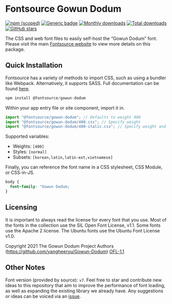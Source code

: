 # Fontsource Gowun Dodum

[![npm (scoped)](https://img.shields.io/npm/v/@fontsource/gowun-dodum?color=brightgreen)](https://www.npmjs.com/package/@fontsource/gowun-dodum) [![Generic badge](https://img.shields.io/badge/fontsource-passing-brightgreen)](https://github.com/fontsource/fontsource) [![Monthly downloads](https://badgen.net/npm/dm/@fontsource/gowun-dodum)](https://github.com/fontsource/fontsource) [![Total downloads](https://badgen.net/npm/dt/@fontsource/gowun-dodum)](https://github.com/fontsource/fontsource) [![GitHub stars](https://img.shields.io/github/stars/fontsource/fontsource.svg?style=social&label=Star)](https://github.com/fontsource/fontsource/stargazers)

The CSS and web font files to easily self-host the “Gowun Dodum” font. Please visit the main [Fontsource website](https://fontsource.org/fonts/gowun-dodum) to view more details on this package.

## Quick Installation

Fontsource has a variety of methods to import CSS, such as using a bundler like Webpack. Alternatively, it supports SASS. Full documentation can be found [here](https://beta.fontsource.org/docs/getting-started/introduction).

```javascript
npm install @fontsource/gowun-dodum
```

Within your app entry file or site component, import it in.

```javascript
import "@fontsource/gowun-dodum"; // Defaults to weight 400
import "@fontsource/gowun-dodum/400.css"; // Specify weight
import "@fontsource/gowun-dodum/400-italic.css"; // Specify weight and style

```

Supported variables:
- Weights: `[400]`
- Styles: `[normal]`
- Subsets: `[korean,latin,latin-ext,vietnamese]`

Finally, you can reference the font name in a CSS stylesheet, CSS Module, or CSS-in-JS.

```css
body {
  font-family: "Gowun Dodum;
}
```

## Licensing
It is important to always read the license for every font that you use.
Most of the fonts in the collection use the SIL Open Font License, v1.1. Some fonts use the Apache 2 license. The Ubuntu fonts use the Ubuntu Font License v1.0.

Copyright 2021 The Gowun Dodum Project Authors (https://github.com/yangheeryu/Gowun-Dodum)
[OFL-1.1](http://scripts.sil.org/OFL)

## Other Notes
Font version (provided by source): `v7`.
Feel free to star and contribute new ideas to this repository that aim to improve the performance of font loading, as well as expanding the existing library we already have. Any suggestions or ideas can be voiced via an [issue](https://github.com/fontsource/fontsource/issues).